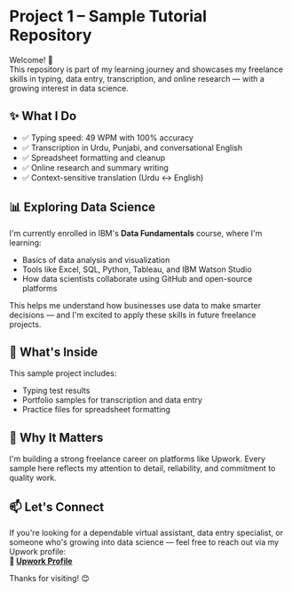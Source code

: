# Project 1 – Sample Tutorial Repository

Welcome! 👋  
This repository is part of my learning journey and showcases my freelance skills in typing, data entry, transcription, and online research — with a growing interest in data science.

## ✨ What I Do
- ✅ Typing speed: 49 WPM with 100% accuracy
- ✅ Transcription in Urdu, Punjabi, and conversational English
- ✅ Spreadsheet formatting and cleanup
- ✅ Online research and summary writing
- ✅ Context-sensitive translation (Urdu ↔ English)

## 📊 Exploring Data Science
I'm currently enrolled in IBM's **Data Fundamentals** course, where I'm learning:
- Basics of data analysis and visualization
- Tools like Excel, SQL, Python, Tableau, and IBM Watson Studio
- How data scientists collaborate using GitHub and open-source platforms

This helps me understand how businesses use data to make smarter decisions — and I'm excited to apply these skills in future freelance projects.

## 📁 What's Inside
This sample project includes:
- Typing test results
- Portfolio samples for transcription and data entry
- Practice files for spreadsheet formatting

## 💼 Why It Matters
I'm building a strong freelance career on platforms like Upwork. Every sample here reflects my attention to detail, reliability, and commitment to quality work.

## 📫 Let's Connect
If you're looking for a dependable virtual assistant, data entry specialist, or someone who's growing into data science — feel free to reach out via my Upwork profile:  
**🔗 [Upwork Profile](https://www.upwork.com/freelancers/~012976a77b6f827b97?mp_source=share)**

Thanks for visiting! 😊

